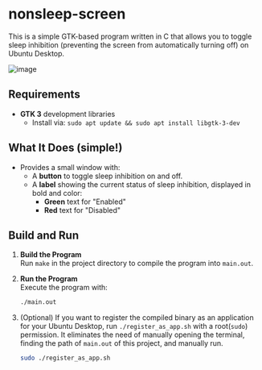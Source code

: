 # nonsleep-screen

This is a simple GTK-based program written in C that allows you to toggle sleep inhibition (preventing the screen from automatically turning off) on Ubuntu Desktop.

![image](https://github.com/user-attachments/assets/08886d58-cbe9-4f60-8ed3-e96279cb815e)

## Requirements

- **GTK 3** development libraries
  - Install via: `sudo apt update && sudo apt install libgtk-3-dev`

## What It Does (simple!)

- Provides a small window with:
  - A **button** to toggle sleep inhibition on and off.
  - A **label** showing the current status of sleep inhibition, displayed in bold and color:
    - **Green** text for "Enabled"
    - **Red** text for "Disabled"

## Build and Run

1. **Build the Program**  
   Run `make` in the project directory to compile the program into `main.out`.

2. **Run the Program**  
   Execute the program with:

   ```bash
   ./main.out

3. (Optional) If you want to register the compiled binary as an application for your Ubuntu Desktop, run `./register_as_app.sh` with a root(`sudo`) permission. It eliminates the need of manually opening the terminal, finding the path of `main.out` of this project, and manually run.

    ```bash
    sudo ./register_as_app.sh
    ```
